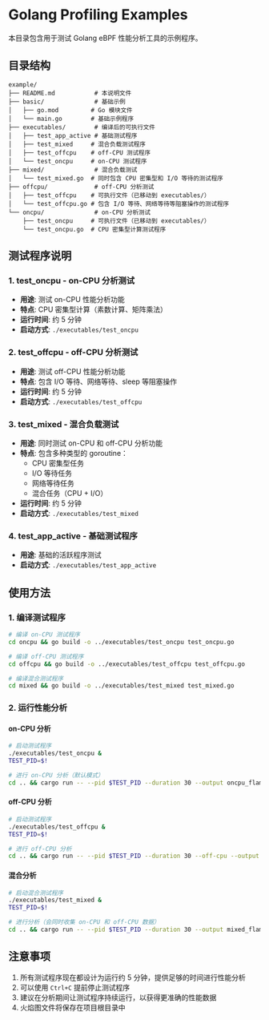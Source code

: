 # Golang Profiling Examples

本目录包含用于测试 Golang eBPF 性能分析工具的示例程序。

## 目录结构

```
example/
├── README.md           # 本说明文件
├── basic/              # 基础示例
│   ├── go.mod         # Go 模块文件
│   └── main.go        # 基础示例程序
├── executables/        # 编译后的可执行文件
│   ├── test_app_active # 基础测试程序
│   ├── test_mixed     # 混合负载测试程序
│   ├── test_offcpu    # off-CPU 测试程序
│   └── test_oncpu     # on-CPU 测试程序
├── mixed/              # 混合负载测试
│   └── test_mixed.go  # 同时包含 CPU 密集型和 I/O 等待的测试程序
├── offcpu/             # off-CPU 分析测试
│   ├── test_offcpu    # 可执行文件（已移动到 executables/）
│   └── test_offcpu.go # 包含 I/O 等待、网络等待等阻塞操作的测试程序
└── oncpu/              # on-CPU 分析测试
    ├── test_oncpu     # 可执行文件（已移动到 executables/）
    └── test_oncpu.go  # CPU 密集型计算测试程序
```

## 测试程序说明

### 1. test_oncpu - on-CPU 分析测试
- **用途**: 测试 on-CPU 性能分析功能
- **特点**: CPU 密集型计算（素数计算、矩阵乘法）
- **运行时间**: 约 5 分钟
- **启动方式**: `./executables/test_oncpu`

### 2. test_offcpu - off-CPU 分析测试
- **用途**: 测试 off-CPU 性能分析功能
- **特点**: 包含 I/O 等待、网络等待、sleep 等阻塞操作
- **运行时间**: 约 5 分钟
- **启动方式**: `./executables/test_offcpu`

### 3. test_mixed - 混合负载测试
- **用途**: 同时测试 on-CPU 和 off-CPU 分析功能
- **特点**: 包含多种类型的 goroutine：
  - CPU 密集型任务
  - I/O 等待任务
  - 网络等待任务
  - 混合任务（CPU + I/O）
- **运行时间**: 约 5 分钟
- **启动方式**: `./executables/test_mixed`

### 4. test_app_active - 基础测试程序
- **用途**: 基础的活跃程序测试
- **启动方式**: `./executables/test_app_active`

## 使用方法

### 1. 编译测试程序
```bash
# 编译 on-CPU 测试程序
cd oncpu && go build -o ../executables/test_oncpu test_oncpu.go

# 编译 off-CPU 测试程序
cd offcpu && go build -o ../executables/test_offcpu test_offcpu.go

# 编译混合测试程序
cd mixed && go build -o ../executables/test_mixed test_mixed.go
```

### 2. 运行性能分析

#### on-CPU 分析
```bash
# 启动测试程序
./executables/test_oncpu &
TEST_PID=$!

# 进行 on-CPU 分析（默认模式）
cd .. && cargo run -- --pid $TEST_PID --duration 30 --output oncpu_flamegraph.svg
```

#### off-CPU 分析
```bash
# 启动测试程序
./executables/test_offcpu &
TEST_PID=$!

# 进行 off-CPU 分析
cd .. && cargo run -- --pid $TEST_PID --duration 30 --off-cpu --output offcpu_flamegraph.svg
```

#### 混合分析
```bash
# 启动混合测试程序
./executables/test_mixed &
TEST_PID=$!

# 进行分析（会同时收集 on-CPU 和 off-CPU 数据）
cd .. && cargo run -- --pid $TEST_PID --duration 30 --output mixed_flamegraph.svg
```

## 注意事项

1. 所有测试程序现在都设计为运行约 5 分钟，提供足够的时间进行性能分析
2. 可以使用 `Ctrl+C` 提前停止测试程序
3. 建议在分析期间让测试程序持续运行，以获得更准确的性能数据
4. 火焰图文件将保存在项目根目录中